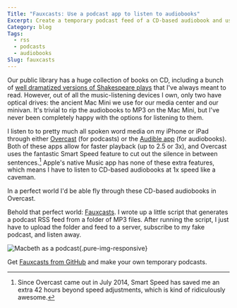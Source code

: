 ```yaml
---
Title: "Fauxcasts: Use a podcast app to listen to audiobooks"
Excerpt: Create a temporary podcast feed of a CD-based audiobook and use a modern podcast app to listen to the book faster and better.
Category: blog
Tags: 
  - rss
  - podcasts
  - audiobooks
Slug: fauxcasts
---
```



Our public library has a huge collection of books on CD, including a bunch of [well dramatized versions of Shakespeare plays](https://en.wikipedia.org/wiki/Arkangel_Shakespeare) that I've always meant to read. However, out of all the music-listening devices I own, only two have optical drives: the ancient Mac Mini we use for our media center and our minivan. It's trivial to rip the audiobooks to MP3 on the Mac Mini, but I've never been completely happy with the options for listening to them. 

I listen to to pretty much all spoken word media on my iPhone or iPad through either [Overcast](https://overcast.fm/) (for podcasts) or the [Audible app](https://www.audible.com/sw) (for audiobooks). Both of these apps allow for faster playback (up to 2.5 or 3x), and Overcast uses the fantastic Smart Speed feature to cut out the silence in between sentences.[^1] Apple's native Music app has none of these extra features, which means I have to listen to CD-based audiobooks at 1x speed like a caveman. 

In a perfect world I'd be able fly through these CD-based audiobooks in Overcast. 

Behold that perfect world: [Fauxcasts](https://github.com/andrewheiss/fauxcasts). I wrote up a little script that generates a podcast RSS feed from a folder of MP3 files. After running the script, I just have to upload the folder and feed to a server, subscribe to my fake podcast, and listen away.

![Macbeth as a podcast](/files/images/fauxcast.png){.pure-img-responsive}

Get [Fauxcasts from GitHub](https://github.com/andrewheiss/fauxcasts) and make your own temporary podcasts.

[^1]:   Since Overcast came out in July 2014, Smart Speed has saved me an extra 42 hours beyond speed adjustments, which is kind of ridiculously awesome.
